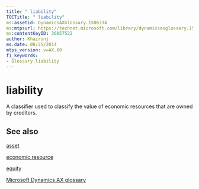 ```yaml
---
title: " liability"
TOCTitle: " liability"
ms:assetid: DynamicsAXGlossary.1506334
ms:mtpsurl: https://technet.microsoft.com/library/dynamicsaxglossary.1506334(v=AX.60)
ms:contentKeyID: 36057522
author: Khairunj
ms.date: 08/25/2014
mtps_version: v=AX.60
f1_keywords:
- Glossary.liability
---
```


# liability

A classifier used to classify the value of economic resources that are owned by creditors.

## See also

[asset](asset.md)

[economic resource](economic-resource.md)

[equity](equity.md)

[Microsoft Dynamics AX glossary](glossary/microsoft-dynamics-ax-glossary.md)

  


